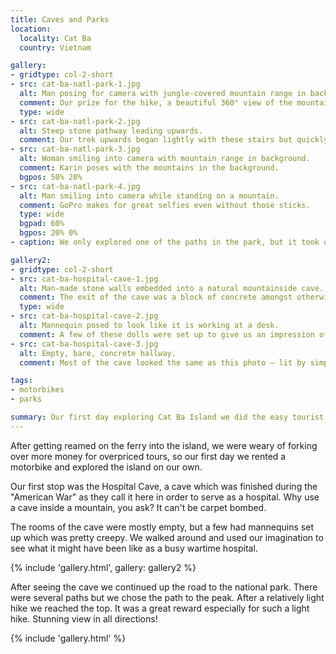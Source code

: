 ```yaml
---
title: Caves and Parks
location:
  locality: Cat Ba
  country: Vietnam

gallery:
- gridtype: col-2-short
- src: cat-ba-natl-park-1.jpg
  alt: Man posing for camera with jungle-covered mountain range in background.
  comment: Our prize for the hike, a beautiful 360° view of the mountains! That tower in the lower right was the observation tower but we went higher.
  type: wide
- src: cat-ba-natl-park-2.jpg
  alt: Steep stone pathway leading upwards.
  comment: Our trek upwards began lightly with these stairs but quickly turned into rocks and tree roots.
- src: cat-ba-natl-park-3.jpg
  alt: Woman smiling into camera with mountain range in background.
  comment: Karin poses with the mountains in the background.
  bgpos: 50% 20%
- src: cat-ba-natl-park-4.jpg
  alt: Man smiling into camera while standing on a mountain.
  comment: GoPro makes for great selfies even without those sticks.
  type: wide
  bgpad: 60%
  bgpos: 20% 0%
- caption: We only explored one of the paths in the park, but it took us up to the peak and it was definitely worth the hike!

gallery2:
- gridtype: col-2-short
- src: cat-ba-hospital-cave-1.jpg
  alt: Man-made stone walls embedded into a natural mountainside cave.
  comment: The exit of the cave was a block of concrete amongst otherwise natural-looking cave.
  type: wide
- src: cat-ba-hospital-cave-2.jpg
  alt: Mannequin posed to look like it is working at a desk.
  comment: A few of these dolls were set up to give us an impression of the cave when it was still a hospital.
- src: cat-ba-hospital-cave-3.jpg
  alt: Empty, bare, concrete hallway.
  comment: Most of the cave looked the same as this photo — lit by simple lighting, but bare.

tags:
- motorbikes
- parks

summary: Our first day exploring Cat Ba Island we did the easy tourist sights — the Hospital Cave and the National Park.
---
```


After getting reamed on the ferry into the island, we were weary of forking over more money for overpriced tours, so our first day we rented a motorbike and explored the island on our own.

Our first stop was the Hospital Cave, a cave which was finished during the "American War" as they call it here in order to serve as a hospital. Why use a cave inside a mountain, you ask? It can't be carpet bombed.

The rooms of the cave were mostly empty, but a few had mannequins set up which was pretty creepy. We walked around and used our imagination to see what it might have been like as a busy wartime hospital.

{% include 'gallery.html', gallery: gallery2 %}

After seeing the cave we continued up the road to the national park. There were several paths but we chose the path to the peak. After a relatively light hike we reached the top. It was a great reward especially for such a light hike. Stunning view in all directions!

{% include 'gallery.html' %}

